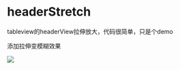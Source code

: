 # headerStretch
tableview的headerView拉伸放大，代码很简单，只是个demo

添加拉伸变模糊效果

![](/Users/Dong/headerStretch/Untitled.gif)
